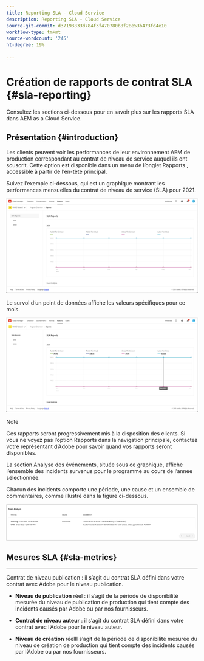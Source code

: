 ```yaml
---
title: Reporting SLA - Cloud Service
description: Reporting SLA - Cloud Service
source-git-commit: d37193833d784f3f470780b8f28e53b473fd4e10
workflow-type: tm+mt
source-wordcount: '245'
ht-degree: 19%

---
```


# Création de rapports de contrat SLA {#sla-reporting}

Consultez les sections ci-dessous pour en savoir plus sur les rapports SLA dans AEM as a Cloud Service.

## Présentation {#introduction}

Les clients peuvent voir les performances de leur environnement AEM de production correspondant au contrat de niveau de service auquel ils ont souscrit. Cette option est disponible dans un menu de l’onglet Rapports , accessible à partir de l’en-tête principal.

Suivez l’exemple ci-dessous, qui est un graphique montrant les performances mensuelles du contrat de niveau de service (SLA) pour 2021.

![](assets/sla-reporting-1.png)


Le survol d’un point de données affiche les valeurs spécifiques pour ce mois.

![](assets/sla-reporting-b.png)

>[!NOTE]
>Ces rapports seront progressivement mis à la disposition des clients. Si vous ne voyez pas l’option Rapports dans la navigation principale, contactez votre représentant d’Adobe pour savoir quand vos rapports seront disponibles.

La section Analyse des événements, située sous ce graphique, affiche l’ensemble des incidents survenus pour le programme au cours de l’année sélectionnée.

Chacun des incidents comporte une période, une cause et un ensemble de commentaires, comme illustré dans la figure ci-dessous.

![](assets/sla-reporting-c.png)


## Mesures SLA {#sla-metrics}

* ****
Contrat de niveau publication : il s’agit du contrat SLA défini dans votre contrat avec Adobe pour le niveau publication.

* **Niveau de publication**
réel : il s’agit de la période de disponibilité mesurée du niveau de publication de production qui tient compte des incidents causés par Adobe ou par nos fournisseurs.

* **Contrat de niveau auteur**
: il s’agit du contrat SLA défini dans votre contrat avec l’Adobe pour le niveau auteur.

* **Niveau de création**
réelIl s’agit de la période de disponibilité mesurée du niveau de création de production qui tient compte des incidents causés par l’Adobe ou par nos fournisseurs.

